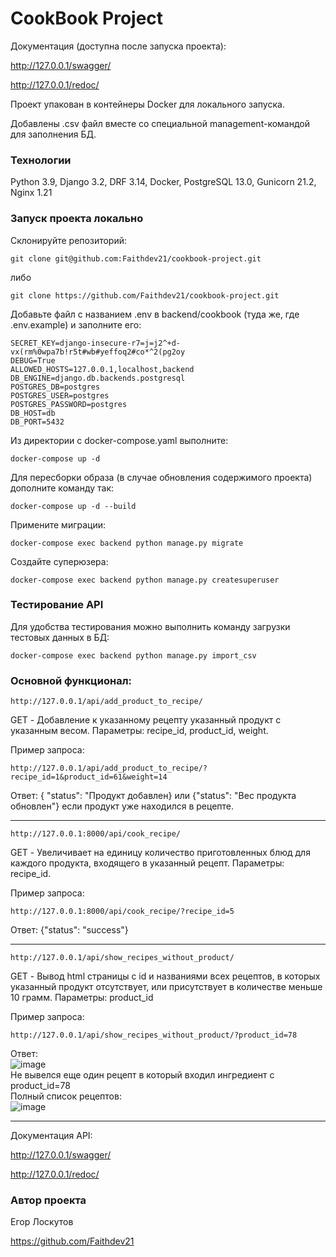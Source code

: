# CookBook Project

Документация (доступна после запуска проекта):

http://127.0.0.1/swagger/

http://127.0.0.1/redoc/

Проект упакован в контейнеры Docker для локального запуска.

Добавлены .csv файл вместе со специальной management-командой для заполнения БД.


### Технологии

Python 3.9, Django 3.2, DRF 3.14, Docker, PostgreSQL 13.0, Gunicorn 21.2, Nginx 1.21

### Запуск проекта локально

Склонируйте репозиторий:

```git clone git@github.com:Faithdev21/cookbook-project.git```

либо

```git clone https://github.com/Faithdev21/cookbook-project.git```

Добавьте файл с названием .env в backend/cookbook (туда же, где .env.example) и заполните его:

```
SECRET_KEY=django-insecure-r7=j=j2^+d-vx(rm%0wpa7b!r5t#wb#yeffoq2#co*^2(pg2oy
DEBUG=True
ALLOWED_HOSTS=127.0.0.1,localhost,backend
DB_ENGINE=django.db.backends.postgresql
POSTGRES_DB=postgres
POSTGRES_USER=postgres
POSTGRES_PASSWORD=postgres
DB_HOST=db
DB_PORT=5432
```

Из директории с docker-compose.yaml выполните:

```docker-compose up -d```

Для пересборки образа (в случае обновления содержимого проекта) дополните команду так:

```docker-compose up -d --build```

Примените миграции:

```docker-compose exec backend python manage.py migrate```

Создайте суперюзера:

```docker-compose exec backend python manage.py createsuperuser```

### Тестирование API

Для удобства тестирования можно выполнить команду загрузки тестовых данных в БД:

```docker-compose exec backend python manage.py import_csv```

### Основной функционал:

`http://127.0.0.1/api/add_product_to_recipe/`  

GET - Добавление к указанному рецепту указанный продукт с указанным весом. Параметры: recipe_id, product_id, weight.

Пример запроса:

`http://127.0.0.1/api/add_product_to_recipe/?recipe_id=1&product_id=61&weight=14`

Ответ: { "status": "Продукт добавлен} или {"status": "Вес продукта обновлен"} если продукт уже находился в рецепте.

---

`http://127.0.0.1:8000/api/cook_recipe/`

GET - Увеличивает на единицу количество приготовленных блюд для каждого продукта, входящего в указанный рецепт. Параметры: recipe_id.

Пример запроса:

`http://127.0.0.1:8000/api/cook_recipe/?recipe_id=5`

Ответ: {"status": "success"}

---

`http://127.0.0.1/api/show_recipes_without_product/`

GET - Вывод html страницы с id и названиями всех рецептов, в которых указанный продукт отсутствует, или присутствует в количестве меньше 10 грамм. Параметры: product_id

Пример запроса:

`http://127.0.0.1/api/show_recipes_without_product/?product_id=78`

Ответ:  
![image](https://github.com/Faithdev21/cookbook-project/assets/119350657/53cd13e0-136b-48ee-9298-6edcdc4f0ae9)  
Не вывелся еще один рецепт в который входил ингредиент с product_id=78  
Полный список рецептов:  
![image](https://github.com/Faithdev21/cookbook-project/assets/119350657/ab9b24ca-a36c-48e9-a027-bfee986d9cf9)

---

Документация API:

http://127.0.0.1/swagger/

http://127.0.0.1/redoc/

### Автор проекта

Егор Лоскутов

https://github.com/Faithdev21
